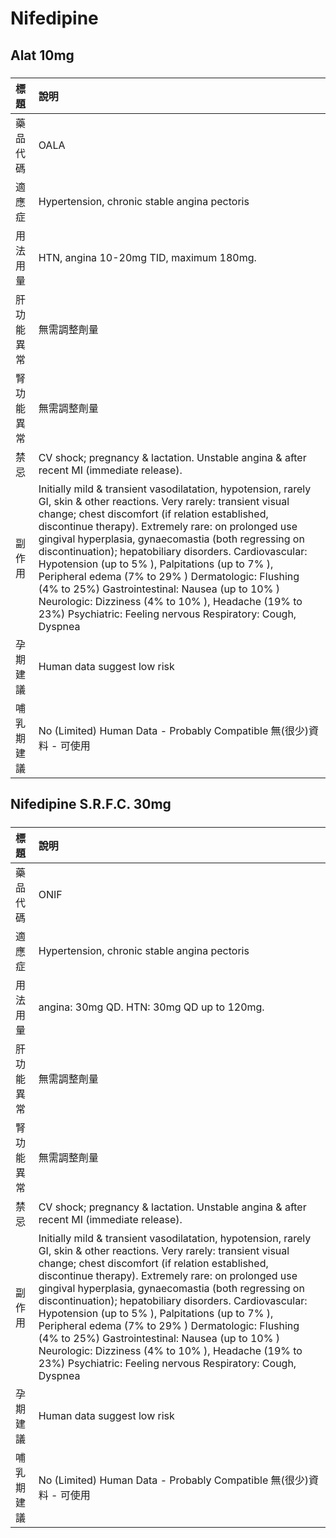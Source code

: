 # Nifedipine

## Alat 10mg

##### 

| 標題       | 說明                                                                                                                                                                                                                                                                                                                                                                                                                                                                                                                                                                                                                               |
|:-----------|:-----------------------------------------------------------------------------------------------------------------------------------------------------------------------------------------------------------------------------------------------------------------------------------------------------------------------------------------------------------------------------------------------------------------------------------------------------------------------------------------------------------------------------------------------------------------------------------------------------------------------------------|
| 藥品代碼   | OALA                                                                                                                                                                                                                                                                                                                                                                                                                                                                                                                                                                                                                               |
| 適應症     | Hypertension, chronic stable angina pectoris                                                                                                                                                                                                                                                                                                                                                                                                                                                                                                                                                                                       |
| 用法用量   | HTN, angina 10-20mg TID, maximum 180mg.                                                                                                                                                                                                                                                                                                                                                                                                                                                                                                                                                                                            |
| 肝功能異常 | 無需調整劑量                                                                                                                                                                                                                                                                                                                                                                                                                                                                                                                                                                                                                       |
| 腎功能異常 | 無需調整劑量                                                                                                                                                                                                                                                                                                                                                                                                                                                                                                                                                                                                                       |
| 禁忌       | CV shock; pregnancy & lactation. Unstable angina & after recent MI (immediate release).                                                                                                                                                                                                                                                                                                                                                                                                                                                                                                                                            |
| 副作用     | Initially mild & transient vasodilatation, hypotension, rarely GI, skin & other reactions. Very rarely: transient visual change; chest discomfort (if relation established, discontinue therapy). Extremely rare: on prolonged use gingival hyperplasia, gynaecomastia (both regressing on discontinuation); hepatobiliary disorders. Cardiovascular: Hypotension (up to 5% ), Palpitations (up to 7% ), Peripheral edema (7% to 29% ) Dermatologic: Flushing (4% to 25%) Gastrointestinal: Nausea (up to 10% ) Neurologic: Dizziness (4% to 10% ), Headache (19% to 23%) Psychiatric: Feeling nervous Respiratory: Cough, Dyspnea |
| 孕期建議   | Human data suggest low risk                                                                                                                                                                                                                                                                                                                                                                                                                                                                                                                                                                                                        |
| 哺乳期建議 | No (Limited) Human Data - Probably Compatible 無(很少)資料 - 可使用                                                                                                                                                                                                                                                                                                                                                                                                                                                                                                                                                                |

## Nifedipine S.R.F.C. 30mg

##### 

| 標題       | 說明                                                                                                                                                                                                                                                                                                                                                                                                                                                                                                                                                                                                                               |
|:-----------|:-----------------------------------------------------------------------------------------------------------------------------------------------------------------------------------------------------------------------------------------------------------------------------------------------------------------------------------------------------------------------------------------------------------------------------------------------------------------------------------------------------------------------------------------------------------------------------------------------------------------------------------|
| 藥品代碼   | ONIF                                                                                                                                                                                                                                                                                                                                                                                                                                                                                                                                                                                                                               |
| 適應症     | Hypertension, chronic stable angina pectoris                                                                                                                                                                                                                                                                                                                                                                                                                                                                                                                                                                                       |
| 用法用量   | angina: 30mg QD. HTN: 30mg QD up to 120mg.                                                                                                                                                                                                                                                                                                                                                                                                                                                                                                                                                                                         |
| 肝功能異常 | 無需調整劑量                                                                                                                                                                                                                                                                                                                                                                                                                                                                                                                                                                                                                       |
| 腎功能異常 | 無需調整劑量                                                                                                                                                                                                                                                                                                                                                                                                                                                                                                                                                                                                                       |
| 禁忌       | CV shock; pregnancy & lactation. Unstable angina & after recent MI (immediate release).                                                                                                                                                                                                                                                                                                                                                                                                                                                                                                                                            |
| 副作用     | Initially mild & transient vasodilatation, hypotension, rarely GI, skin & other reactions. Very rarely: transient visual change; chest discomfort (if relation established, discontinue therapy). Extremely rare: on prolonged use gingival hyperplasia, gynaecomastia (both regressing on discontinuation); hepatobiliary disorders. Cardiovascular: Hypotension (up to 5% ), Palpitations (up to 7% ), Peripheral edema (7% to 29% ) Dermatologic: Flushing (4% to 25%) Gastrointestinal: Nausea (up to 10% ) Neurologic: Dizziness (4% to 10% ), Headache (19% to 23%) Psychiatric: Feeling nervous Respiratory: Cough, Dyspnea |
| 孕期建議   | Human data suggest low risk                                                                                                                                                                                                                                                                                                                                                                                                                                                                                                                                                                                                        |
| 哺乳期建議 | No (Limited) Human Data - Probably Compatible 無(很少)資料 - 可使用                                                                                                                                                                                                                                                                                                                                                                                                                                                                                                                                                                |


